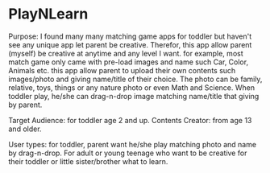 # PlayNLearn
Purpose: I found many many matching game apps for toddler but haven't see any unique app let parent be creative.
Therefor, this app allow parent (myself) be creative at anytime and any level I want. for example, most match game
only came with pre-load images and name such Car, Color, Animals etc. this app allow parent to upload their own
contents such images/photo and giving name/title of their choice. The photo can be family, relative, toys, things
or any nature photo or even Math and Science. When toddler play, he/she can drag-n-drop image matching name/title
that giving by parent.

Target Audience: for toddler age 2 and up.
Contents Creator: from age 13 and older.

User types: for toddler, parent want he/she play matching photo and name by drag-n-drop. For adult or young teenage
who want to be creative for their toddler or little sister/brother what to learn.

